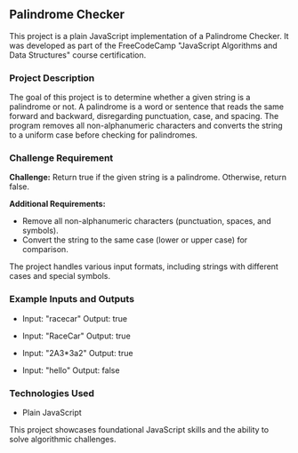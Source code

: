 ## Palindrome Checker

This project is a plain JavaScript implementation of a Palindrome Checker. It was developed as part of the FreeCodeCamp "JavaScript Algorithms and Data Structures" course certification.

### Project Description

The goal of this project is to determine whether a given string is a palindrome or not. A palindrome is a word or sentence that reads the same forward and backward, disregarding punctuation, case, and spacing. The program removes all non-alphanumeric characters and converts the string to a uniform case before checking for palindromes.

### Challenge Requirement

**Challenge:** Return true if the given string is a palindrome. Otherwise, return false.

**Additional Requirements:**
- Remove all non-alphanumeric characters (punctuation, spaces, and symbols).
- Convert the string to the same case (lower or upper case) for comparison.

The project handles various input formats, including strings with different cases and special symbols.

### Example Inputs and Outputs

- Input: "racecar"
  Output: true

- Input: "RaceCar"
  Output: true

- Input: "2A3*3a2"
  Output: true

- Input: "hello"
  Output: false

### Technologies Used

- Plain JavaScript

This project showcases foundational JavaScript skills and the ability to solve algorithmic challenges.
